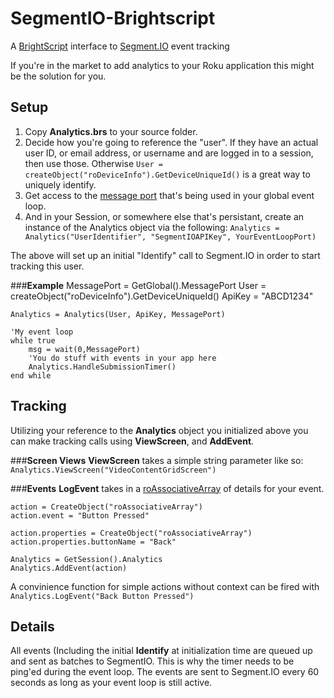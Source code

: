 SegmentIO-Brightscript
======================

A [BrightScript](http://sdkdocs.roku.com/display/sdkdoc/BrightScript+Language+Reference) interface to [Segment.IO](https://segment.io/) event tracking

If you're in the market to add analytics to your Roku application this might be the solution for you.


**Setup**
-----------

1. Copy **Analytics.brs** to your source folder.
2. Decide how you're going to reference the "user".  If they have an actual user ID, or email address, or username and are logged in to a session, then use those.  Otherwise
`User = createObject("roDeviceInfo").GetDeviceUniqueId()` is a great way to uniquely identify.
3. Get access to the [message port](http://sdkdocs.roku.com/display/sdkdoc/roMessagePort) that's being used in your global event loop.
4. And in your Session, or somewhere else that's persistant, create an instance of the Analytics object via the following:
`Analytics = Analytics("UserIdentifier", "SegmentIOAPIKey", YourEventLoopPort)`

The above will set up an initial "Identify" call to Segment.IO in order to start tracking this user.


###**Example**
    MessagePort = GetGlobal().MessagePort
    User = createObject("roDeviceInfo").GetDeviceUniqueId()
    ApiKey = "ABCD1234"
    
    Analytics = Analytics(User, ApiKey, MessagePort)
    
    'My event loop
    while true
        msg = wait(0,MessagePort)
        'You do stuff with events in your app here
        Analytics.HandleSubmissionTimer()
    end while



**Tracking**
-----------
Utilizing your reference to the **Analytics** object you initialized above you can make tracking calls using **ViewScreen**, and **AddEvent**.

###**Screen Views**
**ViewScreen** takes a simple string parameter like so: `Analytics.ViewScreen("VideoContentGridScreen")`

###**Events**
**LogEvent** takes in a [roAssociativeArray](http://sdkdocs.roku.com/display/sdkdoc/roAssociativeArray) of details for your event.


	action = CreateObject("roAssociativeArray")
	action.event = "Button Pressed"
	
	action.properties = CreateObject("roAssociativeArray")
	action.properties.buttonName = "Back"
	
	Analytics = GetSession().Analytics
	Analytics.AddEvent(action)
	
A convinience function for simple actions without context can be fired with `Analytics.LogEvent("Back Button Pressed")`


**Details**
-----------
All events (Including the initial **Identify** at initialization time are queued up and sent as batches to SegmentIO.  This is why the timer needs to be ping'ed during the event loop.  The events are sent to Segment.IO every 60 seconds as long as your event loop is still active.
